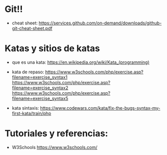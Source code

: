 Git!!
===
* cheat sheet: https://services.github.com/on-demand/downloads/github-git-cheat-sheet.pdf


Katas y sitios de katas
======
* que es una kata:  https://en.wikipedia.org/wiki/Kata_(programming)

* kata de repaso:
https://www.w3schools.com/php/exercise.asp?filename=exercise_syntax1
https://www.w3schools.com/php/exercise.asp?filename=exercise_syntax2
https://www.w3schools.com/php/exercise.asp?filename=exercise_syntax5

* kata sintaxis: https://www.codewars.com/kata/fix-the-bugs-syntax-my-first-kata/train/php

Tutoriales y referencias:
=====
* W3Schools https://www.w3schools.com/